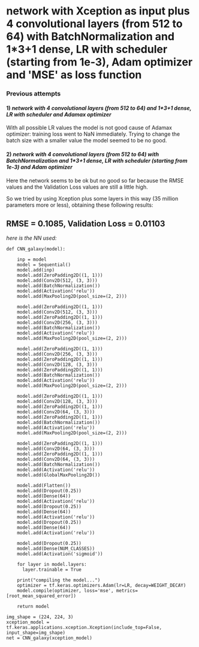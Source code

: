 ﻿# network with Xception as input plus 4 convolutional layers (from 512 to 64) with BatchNormalization and 1*3+1 dense, LR with scheduler (starting from 1e-3), Adam optimizer and 'MSE' as loss function
 
### Previous attempts
#### 1) _network with 4 convolutional layers (from 512 to 64) and 1*3+1 dense, LR with scheduler and Adamax optimizer_
With all possible LR values the model is not good cause of Adamax optimizer: training loss went to NaN immediately. Trying to change the batch size with a smaller value the model seemed to be no good.
#### 2) _network with 4 convolutional layers (from 512 to 64) with BatchNormalization and 1*3+1 dense, LR with scheduler (starting from 1e-3) and Adam optimizer_
Here the network seems to be ok but no good so far because the RMSE values and the Validation Loss values are still a little high.

So we tried by using Xception plus some layers in this way (35 million parameters more or less), obtaining these following results:
## RMSE = 0.1085, Validation Loss = 0.01103

_here is the NN used:_

	def CNN_galaxy(model):

	    inp = model    
	    model = Sequential()
	    model.add(inp)
	    model.add(ZeroPadding2D((1, 1)))
	    model.add(Conv2D(512, (3, 3)))
	    model.add(BatchNormalization())
	    model.add(Activation('relu'))
	    model.add(MaxPooling2D(pool_size=(2, 2)))

	    model.add(ZeroPadding2D((1, 1)))
	    model.add(Conv2D(512, (3, 3)))
	    model.add(ZeroPadding2D((1, 1)))
	    model.add(Conv2D(256, (3, 3)))
	    model.add(BatchNormalization())
	    model.add(Activation('relu'))
	    model.add(MaxPooling2D(pool_size=(2, 2)))

	    model.add(ZeroPadding2D((1, 1)))
	    model.add(Conv2D(256, (3, 3)))
	    model.add(ZeroPadding2D((1, 1)))
	    model.add(Conv2D(128, (3, 3)))
	    model.add(ZeroPadding2D((1, 1)))
	    model.add(BatchNormalization())
	    model.add(Activation('relu'))
	    model.add(MaxPooling2D(pool_size=(2, 2)))

	    model.add(ZeroPadding2D((1, 1)))
	    model.add(Conv2D(128, (3, 3)))
	    model.add(ZeroPadding2D((1, 1)))
	    model.add(Conv2D(64, (3, 3)))
	    model.add(ZeroPadding2D((1, 1)))
	    model.add(BatchNormalization())
	    model.add(Activation('relu'))
	    model.add(MaxPooling2D(pool_size=(2, 2)))

	    model.add(ZeroPadding2D((1, 1)))
	    model.add(Conv2D(64, (3, 3)))
	    model.add(ZeroPadding2D((1, 1)))
	    model.add(Conv2D(64, (3, 3)))
	    model.add(BatchNormalization())
	    model.add(Activation('relu'))
	    model.add(GlobalMaxPooling2D())

	    model.add(Flatten())
	    model.add(Dropout(0.25))
	    model.add(Dense(64))
	    model.add(Activation('relu'))
	    model.add(Dropout(0.25))
	    model.add(Dense(64))
	    model.add(Activation('relu'))
	    model.add(Dropout(0.25))
	    model.add(Dense(64))
	    model.add(Activation('relu'))

	    model.add(Dropout(0.25))
	    model.add(Dense(NUM_CLASSES))
	    model.add(Activation('sigmoid'))

	    for layer in model.layers:
	      layer.trainable = True

	    print("compiling the model...")
	    optimizer = tf.keras.optimizers.Adam(lr=LR, decay=WEIGHT_DECAY)
	    model.compile(optimizer, loss='mse', metrics=[root_mean_squared_error])

	    return model

	img_shape = (224, 224, 3)
	xception_model = tf.keras.applications.xception.Xception(include_top=False, input_shape=img_shape)
	net = CNN_galaxy(xception_model)
